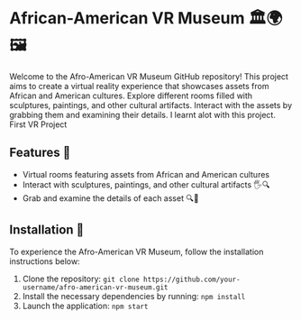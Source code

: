 # African-American VR Museum 🏛️🌍🖼️

Welcome to the Afro-American VR Museum GitHub repository! This project aims to create a virtual reality experience that showcases assets from African and American cultures. Explore different rooms filled with sculptures, paintings, and other cultural artifacts. Interact with the assets by grabbing them and examining their details. I learnt alot with this project. First VR Project

## Features 🌟
- Virtual rooms featuring assets from African and American cultures
- Interact with sculptures, paintings, and other cultural artifacts 🖐️🔍
- Grab and examine the details of each asset 🔍🎨

## Installation 🚀
To experience the Afro-American VR Museum, follow the installation instructions below:
1. Clone the repository: `git clone https://github.com/your-username/afro-american-vr-museum.git`
2. Install the necessary dependencies by running: `npm install`
3. Launch the application: `npm start`
